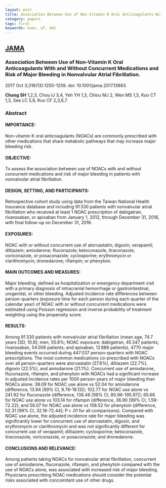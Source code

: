 ```yaml
---
layout: post
title: Association Between Use of Non-Vitamin K Oral Anticoagulants With and Without Concurrent Medications and Risk of Major Bleeding in Nonvalvular Atrial Fibrillation.
category: papers
tags: first
keywords: noac, af, ddi
---
```

## [JAMA](https://www.ncbi.nlm.nih.gov/pubmed/28973247?dopt=Abstract)

### Association Between Use of Non-Vitamin K Oral Anticoagulants With and Without Concurrent Medications and Risk of Major Bleeding in Nonvalvular Atrial Fibrillation.


2017 Oct 3;318(13):1250-1259. doi: 10.1001/jama.2017.13883.

**Chang SH**   1,2,3, Chou IJ   3,4, Yeh YH   1,3, Chiou MJ   2, Wen MS   1,3, Kuo CT   1,3, See LC   5,6, Kuo CF   2,3,6,7.

### Abstract
#### IMPORTANCE:
Non-vitamin K oral anticoagulants (NOACs) are commonly prescribed with other medications that share metabolic pathways that may increase major bleeding risk.

#### OBJECTIVE:
To assess the association between use of NOACs with and without concurrent medications and risk of major bleeding in patients with nonvalvular atrial fibrillation.

#### DESIGN, SETTING, AND PARTICIPANTS:
Retrospective cohort study using data from the Taiwan National Health Insurance database and including 91 330 patients with nonvalvular atrial fibrillation who received at least 1 NOAC prescription of dabigatran, rivaroxaban, or apixaban from January 1, 2012, through December 31, 2016, with final follow-up on December 31, 2016.

#### EXPOSURES:
NOAC with or without concurrent use of atorvastatin; digoxin; verapamil; diltiazem; amiodarone; fluconazole; ketoconazole, itraconazole, voriconazole, or posaconazole; cyclosporine; erythromycin or clarithromycin; dronedarone; rifampin; or phenytoin.

#### MAIN OUTCOMES AND MEASURES:
Major bleeding, defined as hospitalization or emergency department visit with a primary diagnosis of intracranial hemorrhage or gastrointestinal, urogenital, or other bleeding. Adjusted incidence rate differences between person-quarters (exposure time for each person during each quarter of the calendar year) of NOAC with or without concurrent medications were estimated using Poisson regression and inverse probability of treatment weighting using the propensity score.

#### RESULTS:
Among 91 330 patients with nonvalvular atrial fibrillation (mean age, 74.7 years [SD, 10.8]; men, 55.8%; NOAC exposure: dabigatran, 45 347 patients; rivaroxaban, 54 006 patients; and apixaban, 12 886 patients), 4770 major bleeding events occurred during 447 037 person-quarters with NOAC prescriptions. The most common medications co-prescribed with NOACs over all person-quarters were atorvastatin (27.6%), diltiazem (22.7%), digoxin (22.5%), and amiodarone (21.1%). Concurrent use of amiodarone, fluconazole, rifampin, and phenytoin with NOACs had a significant increase in adjusted incidence rates per 1000 person-years of major bleeding than NOACs alone: 38.09 for NOAC use alone vs 52.04 for amiodarone (difference, 13.94 [99% CI, 9.76-18.13]); 102.77 for NOAC use alone vs 241.92 for fluconazole (difference, 138.46 [99% CI, 80.96-195.97]); 65.66 for NOAC use alone vs 103.14 for rifampin (difference, 36.90 [99% CI, 1.59-72.22); and 56.07 for NOAC use alone vs 108.52 for phenytoin (difference, 52.31 [99% CI, 32.18-72.44]; P < .01 for all comparisons). Compared with NOAC use alone, the adjusted incidence rate for major bleeding was significantly lower for concurrent use of atorvastatin, digoxin, and erythromycin or clarithromycin and was not significantly different for concurrent use of verapamil; diltiazem; cyclosporine; ketoconazole, itraconazole, voriconazole, or posaconazole; and dronedarone.

#### CONCLUSIONS AND RELEVANCE:
Among patients taking NOACs for nonvalvular atrial fibrillation, concurrent use of amiodarone, fluconazole, rifampin, and phenytoin compared with the use of NOACs alone, was associated with increased risk of major bleeding. Physicians prescribing NOAC medications should consider the potential risks associated with concomitant use of other drugs.
